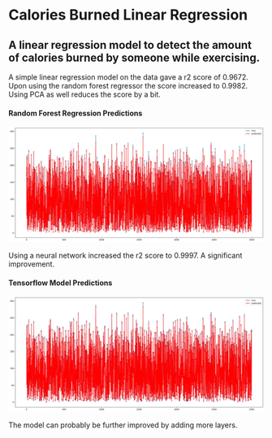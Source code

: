 # Calories Burned Linear Regression
## A linear regression model to detect the amount of calories burned by someone while exercising.

A simple linear regression model on the data gave a r2 score of 0.9672. Upon using the random forest regressor the score increased to 0.9982. Using PCA as well reduces the score by a bit.  
#### Random Forest Regression Predictions
 <p align="center">
  <img src="./images/rf.png" />  
</p>   
Using a neural network increased the r2 score to 0.9997. A significant improvement.

#### Tensorflow Model Predictions
 <p align="center">
  <img src="./images/tf.png" />  
</p>  
The model can probably be further improved by adding more layers.

